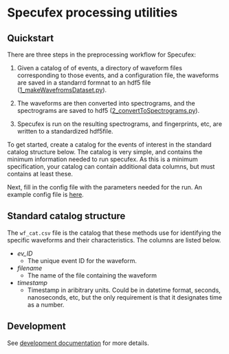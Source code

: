 # Specufex processing utilities

## Quickstart

There are three steps in the preprocessing workflow for Specufex:

1. Given a catalog of of events, a directory of waveform files corresponding to those events, and a configuration file, the waveforms are saved in a standarrd formnat to an hdf5 file ([1_makeWavefromsDataset.py](1_makeWaveformsDataset.py)).

2. The waveforms are then converted into spectrograms, and the spectrograms are saved to hdf5 ([2_convertToSpectrograms.py](2_convertToSpectrograms.py)).

3. Specufex is run on the resulting spectrograms, and fingerprints, etc, are written to a standardized hdf5file.

To get started, create a catalog for the events of interest in the standard catalog structure below. The catalog is very simple, and contains the minimum information needed to run specufex. As this is a minimum specification, your catalog can contain additional data columns, but must contains at least these.

Next, fill in the config file with the parameters needed for the run. An example config file is [here](example_config.yml).

## Standard catalog structure

The `wf_cat.csv` file is the catalog that these methods use for identifying the specific waveforms and their characteristics. The columns are listed below.

- _ev_ID_
  - The unique event ID for the waveform.
- _filename_
  - The name of the file containing the waveform
- _timestamp_
  - Timestamp in aribitrary units. Could be in datetime format, seconds, nanoseconds, etc, but the only requirement is that it designates time as a number.

## Development

See [development documentation](Development.md) for more details.
